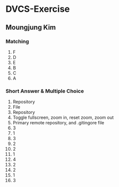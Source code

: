 # DVCS-Exercise

## Moungjung Kim

### Matching
1. F
2. D
3. E
4. B
5. C
6. A

### Short Answer & Multiple Choice

1. Repository
2. File
3. Repository
4. Toggle fullscreen, zoom in, reset zoom, zoom out
5. Primary remote repository, and .gitingore file
6. 3
7. 1
8. 3
9. 2
10. 2
11. 1
12. 4
13. 2
14. 2
15. 1
16. 3
